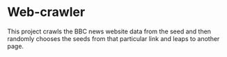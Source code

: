 # Web-crawler

This project crawls the BBC news website data from the seed and then randomly chooses the seeds from that particular link and leaps to another page.
